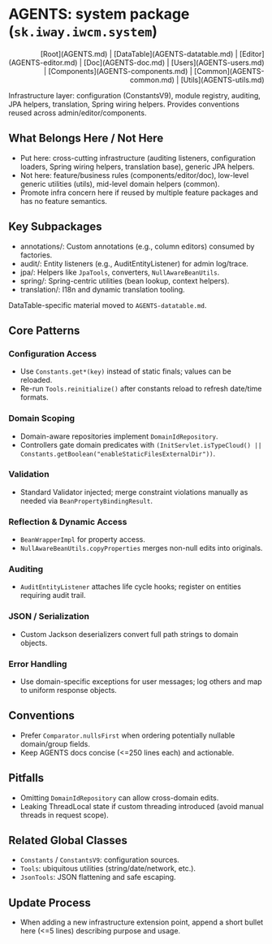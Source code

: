 # AGENTS: system package (`sk.iway.iwcm.system`)

<!-- Navigation (edit in AGENTS-NAV.md) -->
<div align="right">[Root](AGENTS.md) | [DataTable](AGENTS-datatable.md) | [Editor](AGENTS-editor.md) | [Doc](AGENTS-doc.md) | [Users](AGENTS-users.md) | [Components](AGENTS-components.md) | [Common](AGENTS-common.md) | [Utils](AGENTS-utils.md)</div>

Infrastructure layer: configuration (ConstantsV9), module registry, auditing, JPA helpers, translation, Spring wiring helpers. Provides conventions reused across admin/editor/components.

## What Belongs Here / Not Here

- Put here: cross-cutting infrastructure (auditing listeners, configuration loaders, Spring wiring helpers, translation base), generic JPA helpers.
- Not here: feature/business rules (components/editor/doc), low-level generic utilities (utils), mid-level domain helpers (common).
- Promote infra concern here if reused by multiple feature packages and has no feature semantics.

## Key Subpackages

- annotations/: Custom annotations (e.g., column editors) consumed by factories.
- audit/: Entity listeners (e.g., AuditEntityListener) for admin log/trace.
- jpa/: Helpers like `JpaTools`, converters, `NullAwareBeanUtils`.
- spring/: Spring-centric utilities (bean lookup, context helpers).
- translation/: I18n and dynamic translation tooling.

DataTable-specific material moved to `AGENTS-datatable.md`.

## Core Patterns

### Configuration Access

- Use `Constants.get*(key)` instead of static finals; values can be reloaded.
- Re-run `Tools.reinitialize()` after constants reload to refresh date/time formats.

### Domain Scoping

- Domain-aware repositories implement `DomainIdRepository`.
- Controllers gate domain predicates with `(InitServlet.isTypeCloud() || Constants.getBoolean("enableStaticFilesExternalDir"))`.

### Validation

- Standard Validator injected; merge constraint violations manually as needed via `BeanPropertyBindingResult`.

### Reflection & Dynamic Access

- `BeanWrapperImpl` for property access.
- `NullAwareBeanUtils.copyProperties` merges non-null edits into originals.

### Auditing

- `AuditEntityListener` attaches life cycle hooks; register on entities requiring audit trail.

### JSON / Serialization

- Custom Jackson deserializers convert full path strings to domain objects.

### Error Handling

- Use domain-specific exceptions for user messages; log others and map to uniform response objects.

## Conventions

- Prefer `Comparator.nullsFirst` when ordering potentially nullable domain/group fields.
- Keep AGENTS docs concise (<=250 lines each) and actionable.

## Pitfalls

- Omitting `DomainIdRepository` can allow cross-domain edits.
- Leaking ThreadLocal state if custom threading introduced (avoid manual threads in request scope).

## Related Global Classes

- `Constants` / `ConstantsV9`: configuration sources.
- `Tools`: ubiquitous utilities (string/date/network, etc.).
- `JsonTools`: JSON flattening and safe escaping.

## Update Process

- When adding a new infrastructure extension point, append a short bullet here (<=5 lines) describing purpose and usage.
